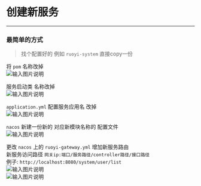 # 创建新服务
- - -
### 最简单的方式
> 找个配置好的 例如 `ruoyi-system` 直接copy一份

将 `pom` 名称改掉<br>
![输入图片说明](https://images.gitee.com/uploads/images/2022/0228/172617_db9b6e91_1766278.png "屏幕截图.png")

服务启动类 名称改掉<br>
![输入图片说明](https://images.gitee.com/uploads/images/2022/0228/172634_427aa284_1766278.png "屏幕截图.png")

`application.yml` 配置服务应用名 改掉<br>
![输入图片说明](https://images.gitee.com/uploads/images/2022/0228/172656_4ff8b106_1766278.png "屏幕截图.png")

`nacos` 新建一份新的 对应新模块名称的 配置文件<br>
![输入图片说明](https://images.gitee.com/uploads/images/2022/0228/172929_b7c02adb_1766278.png "屏幕截图.png")

更改 `nacos` 上的 `ruoyi-gateway.yml` 增加新服务路由<br>
新服务访问路径 `网关ip:端口/服务路径/controller路径/接口路径`<br>
例子: `http://localhost:8080/system/user/list` <br>
![输入图片说明](https://foruda.gitee.com/images/1666861595048863422/9e9755b3_1766278.png "屏幕截图")<br>
![输入图片说明](https://foruda.gitee.com/images/1666861629037264535/bdfd5484_1766278.png "屏幕截图")